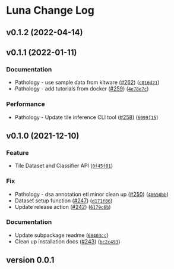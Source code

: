 # Luna Change Log

<!--next-version-placeholder-->

## v0.1.2 (2022-04-14)


## v0.1.1 (2022-01-11)
### Documentation
* Pathology - use sample data from kitware ([#262](https://github.com/msk-mind/luna/issues/262)) ([`c016d21`](https://github.com/msk-mind/luna/commit/c016d218da2eca003d06b96f2c03f16b3ce97873))
* Pathology - add tutorials from docker ([#259](https://github.com/msk-mind/luna/issues/259)) ([`4e78e7c`](https://github.com/msk-mind/luna/commit/4e78e7c1b951a45709b889b57048c8010613a5d6))

### Performance
* Pathology - Update tile inference CLI tool ([#258](https://github.com/msk-mind/luna/issues/258)) ([`6099f15`](https://github.com/msk-mind/luna/commit/6099f1574ce990fbb2cf133822ef95bccc5c8788))

## v0.1.0 (2021-12-10)
### Feature
* Tile Dataset and Classifier API ([`0f45f81`](https://github.com/msk-mind/luna/commit/0f45f817c90137639df732eca76d9cfe34bd509e))

### Fix
* Pathology - dsa annotation etl minor clean up ([#250](https://github.com/msk-mind/luna/issues/250)) ([`40650bb`](https://github.com/msk-mind/luna/commit/40650bb153658fdcbfa506bbe74e98cd528b52a8))
* Dataset setup function ([#247](https://github.com/msk-mind/luna/issues/247)) ([`d171f86`](https://github.com/msk-mind/luna/commit/d171f86a1df6258b5eab267bb1be7483b4b1b422))
* Update release action ([#242](https://github.com/msk-mind/luna/issues/242)) ([`6179c6b`](https://github.com/msk-mind/luna/commit/6179c6be3982f497a02e235cfdaba4c6a070a16c))

### Documentation
* Update subpackage readme ([`68403cc`](https://github.com/msk-mind/luna/commit/68403ccc2c3dfbf07c5d530efec0814446622a2d))
* Clean up installation docs ([#243](https://github.com/msk-mind/luna/issues/243)) ([`bc2c493`](https://github.com/msk-mind/luna/commit/bc2c49398385080d03b54358e46bb2da47484e25))

## version 0.0.1

